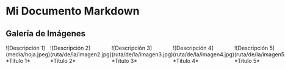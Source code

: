 # Mi Documento Markdown

## Galería de Imágenes

<div style="display: flex; justify-content: space-between;">

  <div>
    ![Descripción 1](media/hoja.jpeg)
    *Título 1*
  </div>

  <div>
    ![Descripción 2](ruta/de/la/imagen2.jpg)
    *Título 2*
  </div>

  <div>
    ![Descripción 3](ruta/de/la/imagen3.jpg)
    *Título 3*
  </div>

  <div>
    ![Descripción 4](ruta/de/la/imagen4.jpg)
    *Título 4*
  </div>

  <div>
    ![Descripción 5](ruta/de/la/imagen5.jpg)
    *Título 5*
  </div>

</div>

